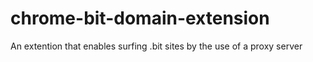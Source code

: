 chrome-bit-domain-extension
===========================

An extention that enables surfing .bit sites by the use of a proxy server
